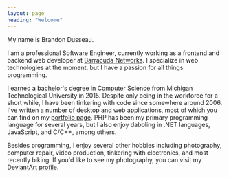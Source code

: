 ```yaml
---
layout: page
heading: "Welcome"
---
```

My name is Brandon Dusseau.

I am a professional Software Engineer, currently working as a frontend and backend web developer at
[Barracuda Networks](https://www.barracuda.com/). I specialize in web technologies at the moment, but I have a passion
for all things programming.

I earned a bachelor's degree in Computer Science from Michigan Technological University in 2015. Despite only being
in the workforce for a short while, I have been tinkering with code since somewhere around 2006. I've
written a number of desktop and web applications, most of which you can find on my [portfolio page](/portfolio). PHP
has been my primary programming language for several years, but I also enjoy dabbling in .NET languages,
JavaScript, and C/C++, among others.

Besides programming, I enjoy several other hobbies including photography, computer repair, video production,
tinkering with electronics, and most recently biking. If you'd like to see my photography, you can visit my
[DeviantArt profile](https://turaiel.deviantart.com/).
